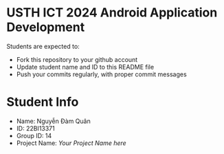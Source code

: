 USTH ICT 2024 Android Application Development
=====================================================

Students are expected to:

* Fork this repository to your github account
* Update student name and ID to this README file
* Push your commits regularly, with proper commit messages

Student Info
=======================

* Name: Nguyễn Đàm Quân
* ID: 22BI13371
* Group ID: 14
* Project Name: *Your Project Name here*
